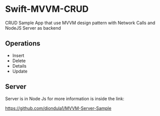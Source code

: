 # Swift-MVVM-CRUD
CRUD Sample App that use MVVM design pattern with Network Calls and NodeJS Server as backend 

## Operations
- Insert
- Delete
- Details
- Update

## Server
Server is in Node Js for more information is inside the link: 

https://github.com/diondula1/MVVM-Server-Sample



